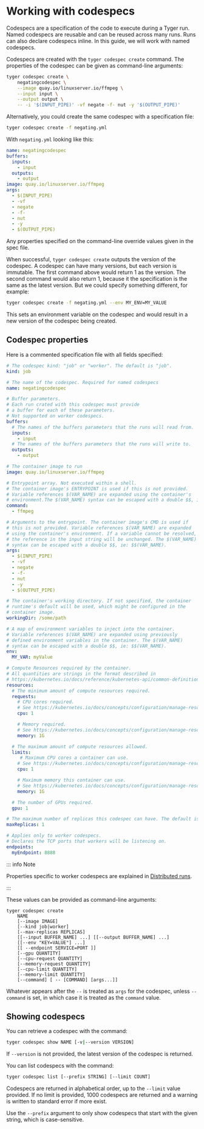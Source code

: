 # Working with codespecs

Codespecs are a specification of the code to execute during a Tyger run. Named
codespecs are reusable and can be reused across many runs. Runs can also declare
codespecs inline. In this guide, we will work with named codespecs.

Codespecs are created with the `tyger codespec create` command. The properties of the codespec can be given as command-line arguments:

```bash
tyger codespec create \
    negatingcodespec \
    --image quay.io/linuxserver.io/ffmpeg \
    --input input \
    --output output \
    -- -i '$(INPUT_PIPE)' -vf negate -f- nut -y '$(OUTPUT_PIPE)'
```

Alternatively, you could create the same codespec with a specification file:

```bash
tyger codespec create -f negating.yml
```

With `negating.yml` looking like this:

```yaml
name: negatingcodespec
buffers:
  inputs:
    - input
  outputs:
    - output
image: quay.io/linuxserver.io/ffmpeg
args:
  - $(INPUT_PIPE)
  - -vf
  - negate
  - -f-
  - nut
  - -y
  - $(OUTPUT_PIPE)
```

Any properties specified on the command-line override values given in the spec
file.

When successful, `tyger codespec create` outputs the version of the codespec. A
codespec can have many versions, but each version is immutable. The first
command above would return 1 as the version. The second command would also
return 1, because it the specification is the same as the latest version. But we
could specify something different, for example:

```bash
tyger codespec create -f negating.yml --env MY_ENV=MY_VALUE
```

This sets an environment variable on the codespec and would result in a new version of the codespec being created.

## Codespec properties

Here is a commented specification file with all fields specified:

```yaml
# The codespec kind: "job" or "worker". The default is "job".
kind: job

# The name of the codespec. Required for named codespecs
name: negatingcodespec

# Buffer parameters.
# Each run crated with this codespec must provide
# a buffer for each of these parameters.
# Not supported on worker codespecs.
buffers:
  # The names of the buffers parameters that the runs will read from.
  inputs:
    - input
  # The names of the buffers parameters that the runs will write to.
  outputs:
    - output

# The container image to run
image: quay.io/linuxserver.io/ffmpeg

# Entrypoint array. Not executed within a shell.
# The container image's ENTRYPOINT is used if this is not provided.
# Variable references $(VAR_NAME) are expanded using the container's
# environment.The $(VAR_NAME) syntax can be escaped with a double $$, ie: $$(VAR_NAME).
command:
  - ffmpeg

# Arguments to the entrypoint. The container image's CMD is used if
# this is not provided. Variable references $(VAR_NAME) are expanded
# using the container's environment. If a variable cannot be resolved,
# the reference in the input string will be unchanged. The $(VAR_NAME)
# syntax can be escaped with a double $$, ie: $$(VAR_NAME).
args:
  - $(INPUT_PIPE)
  - -vf
  - negate
  - -f-
  - nut
  - -y
  - $(OUTPUT_PIPE)

# The container's working directory. If not specified, the container
# runtime's default will be used, which might be configured in the
# container image.
workingDir: /some/path

# A map of environment variables to inject into the container.
# Variable references $(VAR_NAME) are expanded using previously
# defined environment variables in the container. The $(VAR_NAME)
# syntax can be escaped with a double $$, ie: $$(VAR_NAME).
env:
  MY_VAR: myValue

# Compute Resources required by the container.
# All quantities are strings in the format described in
# https://kubernetes.io/docs/reference/kubernetes-api/common-definitions/quantity/
resources:
  # The minimum amount of compute resources required.
  requests:
    # CPU cores required.
    # See https://kubernetes.io/docs/concepts/configuration/manage-resources-containers/#meaning-of-cpu
    cpu: 1

    # Memory required.
    # See https://kubernetes.io/docs/concepts/configuration/manage-resources-containers/#meaning-of-memory
    memory: 1G

  # The maximum amount of compute resources allowed.
  limits:
     # Maximum CPU cores a container can use.
    # See https://kubernetes.io/docs/concepts/configuration/manage-resources-containers/#meaning-of-cpu
    cpu: 1

    # Maximum memory this container can use.
    # See https://kubernetes.io/docs/concepts/configuration/manage-resources-containers/#meaning-of-memory
    memory: 1G

  # The number of GPUs required.
  gpu: 1

# The maximum number of replicas this codespec can have. The default is 1.
maxReplicas: 1

# Applies only to worker codespecs.
# Declares the TCP ports that workers will be listening on.
endpoints:
  myEndpoint: 8888
```

::: info Note

Properties specific to worker codespecs are explained in [Distributed runs](distributed-runs.md).

:::

These values can be provided as command-line arguments:

```
tyger codespec create
    NAME
    [--image IMAGE]
    [--kind job|worker]
    [--max-replicas REPLICAS]
    [[--input BUFFER_NAME] ...] [[--output BUFFER_NAME] ...]
    [[--env "KEY=VALUE"] ...]
    [[ --endpoint SERVICE=PORT ]]
    [--gpu QUANTITY]
    [--cpu-request QUANTITY]
    [--memory-request QUANTITY]
    [--cpu-limit QUANTITY]
    [--memory-limit QUANTITY]
    [--command] [ -- [COMMAND] [args...]]
```

Whatever appears after the `--` is treated as `args` for the codespec, unless
`--command` is set, in which case it is treated as the `command` value.

## Showing codespecs

You can retrieve a codespec with the command:

```bash
tyger codespec show NAME [-v|--version VERSION]
```

If `--version` is not provided, the latest version of the codespec is returned.

You can list codespecs with the command:

```bash
tyger codespec list [--prefix STRING] [--limit COUNT]
```

Codespecs are returned in alphabetical order, up to the `--limit` value
provided. If no limit is provided, 1000 codespecs are returned and a
warning is written to standard error if more exist.

Use the `--prefix` argument to only show codespecs that start with the given
string, which is case-sensitive.
